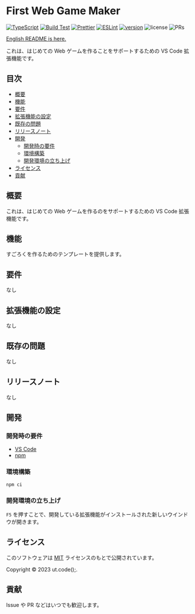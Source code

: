 # First Web Game Maker

[![TypeScript](https://img.shields.io/badge/TypeScript-007ACC.svg?logo=typescript&logoColor=white)](https://github.com/microsoft/TypeScript)
[![Build Test](https://github.com/ut-code/first-web-game-maker/actions/workflows/build-test.yml/badge.svg)](https://github.com/ut-code/first-web-game-maker/actions/workflows/build-test.yml)
[![Prettier](https://github.com/ut-code/first-web-game-maker/actions/workflows/prettier.yml/badge.svg)](https://github.com/ut-code/first-web-game-maker/actions/workflows/prettier.yml)
[![ESLint](https://github.com/ut-code/first-web-game-maker/actions/workflows/eslint.yml/badge.svg)](https://github.com/ut-code/first-web-game-maker/actions/workflows/eslint.yml)
[![version](https://img.shields.io/visual-studio-marketplace/v/utcode.first-web-game-maker)](https://marketplace.visualstudio.com/items?itemName=utcode.first-web-game-maker&ssr=false#overview)
![license](https://img.shields.io/badge/license-MIT-informational.svg)
![PRs](https://img.shields.io/badge/PRs-welcome-brightgreen.svg)

[English README is here.](README-en.md)

これは、はじめての Web ゲームを作ることをサポートするための VS Code 拡張機能です。

## 目次

- [概要](#概要)
- [機能](#機能)
- [要件](#要件)
- [拡張機能の設定](#拡張機能の設定)
- [既存の問題](#既存の問題)
- [リリースノート](#リリースノート)
- [開発](#開発)
  - [開発時の要件](#開発時の要件)
  - [環境構築](#環境構築)
  - [開発環境の立ち上げ](#開発環境の立ち上げ)
- [ライセンス](#ライセンス)
- [貢献](#貢献)

## 概要

これは、はじめての Web ゲームを作るのをサポートするための VS Code 拡張機能です。

## 機能

すごろくを作るためのテンプレートを提供します。

## 要件

なし

## 拡張機能の設定

なし

## 既存の問題

なし

## リリースノート

なし

## 開発

### 開発時の要件

- [VS Code](https://github.com/microsoft/vscode)
- [npm](https://github.com/npm/cli)

### 環境構築

```shell
npm ci
```

### 開発環境の立ち上げ

`F5` を押すことで、開発している拡張機能がインストールされた新しいウインドウが開きます。

## ライセンス

このソフトウェアは [MIT](LICENSE) ライセンスのもとで公開されています。

Copyright © 2023 ut.code();.

## 貢献

Issue や PR などはいつでも歓迎します。
